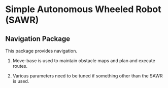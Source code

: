 Simple Autonomous Wheeled Robot (SAWR)
======================================
Navigation Package
------------------

This package provides navigation.

  1. Move-base is used to maintain obstacle maps and plan and execute routes.

  2. Various parameters need to be tuned if something other than the SAWR is 
     used.

